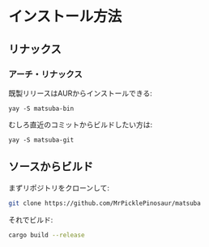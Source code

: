 # インストール方法

## リナックス

### アーチ・リナックス

既製リリースはAURからインストールできる:
```
yay -S matsuba-bin
```
むしろ直近のコミットからビルドしたい方は:
```
yay -S matsuba-git
```


## ソースからビルド

まずリポジトリをクローンして:
```sh
git clone https://github.com/MrPicklePinosaur/matsuba
```

それでビルド:
```sh
cargo build --release
```
